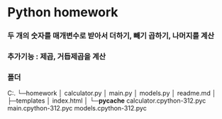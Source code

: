 # Python homework
### 두 개의 숫자를 매개변수로 받아서 더하기, 빼기 곱하기, 나머지를 계산 
### 추가기능 : 제곱, 거듭제곱을 계산

### 폴더
C:.
└─homework
    │  calculator.py
    │  main.py
    │  models.py
    │  readme.md
    │
    ├─templates
    │      index.html
    │
    └─__pycache__
            calculator.cpython-312.pyc
            main.cpython-312.pyc
            models.cpython-312.pyc
